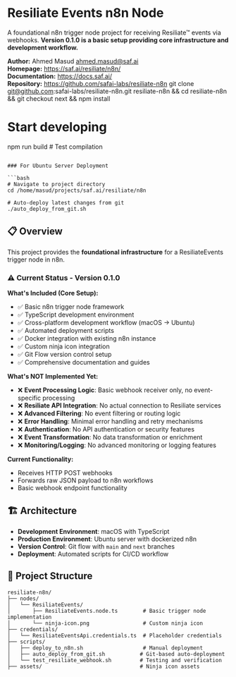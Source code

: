 # Resiliate Events n8n Node

A foundational n8n trigger node project for receiving Resiliate™ events via webhooks. **Version 0.1.0 is a basic setup providing core infrastructure and development workflow.**

**Author:** Ahmed Masud <ahmed.masud@saf.ai>  
**Homepage:** https://saf.ai/resiliate/n8n/  
**Documentation:** https://docs.saf.ai/  
**Repository:** https://github.com/safai-labs/resiliate-n8n
git clone git@github.com:safai-labs/resiliate-n8n.git resiliate-n8n && cd resiliate-n8n && git checkout next && npm install

# Start developing
npm run build  # Test compilation
```

### For Ubuntu Server Deployment

```bash
# Navigate to project directory
cd /home/masud/projects/saf.ai/resiliate/n8n

# Auto-deploy latest changes from git
./auto_deploy_from_git.sh
```

## 📋 Overview

This project provides the **foundational infrastructure** for a ResiliateEvents trigger node in n8n.

### ⚠️ **Current Status - Version 0.1.0**

**What's Included (Core Setup):**
- ✅ Basic n8n trigger node framework
- ✅ TypeScript development environment  
- ✅ Cross-platform development workflow (macOS → Ubuntu)
- ✅ Automated deployment scripts
- ✅ Docker integration with existing n8n instance
- ✅ Custom ninja icon integration
- ✅ Git Flow version control setup
- ✅ Comprehensive documentation and guides

**What's NOT Implemented Yet:**
- ❌ **Event Processing Logic**: Basic webhook receiver only, no event-specific processing
- ❌ **Resiliate API Integration**: No actual connection to Resiliate services
- ❌ **Advanced Filtering**: No event filtering or routing logic
- ❌ **Error Handling**: Minimal error handling and retry mechanisms
- ❌ **Authentication**: No API authentication or security features
- ❌ **Event Transformation**: No data transformation or enrichment
- ❌ **Monitoring/Logging**: No advanced monitoring or logging features

**Current Functionality:**
- Receives HTTP POST webhooks
- Forwards raw JSON payload to n8n workflows
- Basic webhook endpoint functionality

## 🏗️ Architecture

- **Development Environment**: macOS with TypeScript
- **Production Environment**: Ubuntu server with dockerized n8n
- **Version Control**: Git flow with `main` and `next` branches
- **Deployment**: Automated scripts for CI/CD workflow

## 📁 Project Structure

```
resiliate-n8n/
├── nodes/
│   └── ResiliateEvents/
│       ├── ResiliateEvents.node.ts        # Basic trigger node implementation
│       └── ninja-icon.png                 # Custom ninja icon
├── credentials/
│   └── ResiliateEventsApi.credentials.ts  # Placeholder credentials
├── scripts/
│   ├── deploy_to_n8n.sh                   # Manual deployment
│   ├── auto_deploy_from_git.sh           # Git-based auto-deployment
│   └── test_resiliate_webhook.sh         # Testing and verification
├── assets/                               # Ninja icon assets
